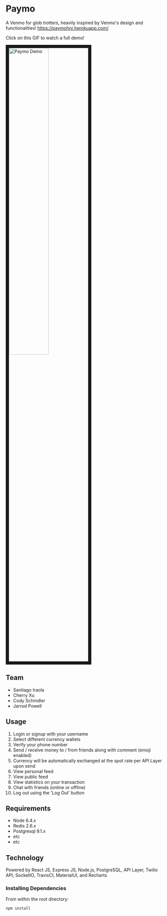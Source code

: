 # Paymo

A Venmo for glob trotters, heavily inspired by Venmo's design and functionalities!
https://paymohnr.herokuapp.com/

Click on this GIF to watch a full demo!

<a href="https://www.youtube.com/watch?v=FGRkHi5VPYQ" target="_blank"><img src="https://imgflip.com/gif/26kh1n.gif" alt="Paymo Demo" width="50%" border="10" /></a>

## Team

  - Santiago Iraola
  - Cherry Xu
  - Cody Schindler
  - Jarrod Powell

## Usage

1. Login or signup with your username
2. Select different currency wallets
3. Verify your phone number
4. Send / receive money to / from friends along with comment (emoji enabled)
5. Currency will be automatically exchanged at the spot rate per API Layer upon send
5. View personal feed
6. View public feed
7. View statistics on your transaction
8. Chat with friends (online or offline)
9. Log out using the 'Log Out' button

## Requirements

- Node 6.4.x
- Redis 2.6.x
- Postgresql 9.1.x
- etc
- etc

## Technology

Powered by React JS, Express JS, Node.js, PostgreSQL, API Layer, Twilio API, SocketIO, TravisCI, MaterialUI, and Recharts

### Installing Dependencies

From within the root directory:

```sh
npm install
```